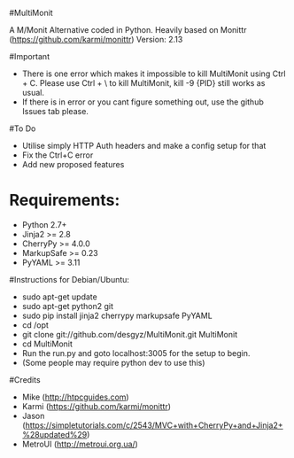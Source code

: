 #MultiMonit

A M/Monit Alternative coded in Python. Heavily based on Monittr (https://github.com/karmi/monittr)
Version: 2.13

#Important

* There is one error which makes it impossible to kill MultiMonit using Ctrl + C. Please use Ctrl + \ to kill MultiMonit, kill -9 {PID} still works as usual.
* If there is in error or you cant figure something out, use the github Issues tab please.

#To Do

* Utilise simply HTTP Auth headers and make a config setup for that
* Fix the Ctrl+C error
* Add new proposed features

# Requirements:

* Python 2.7+
* Jinja2 >= 2.8
* CherryPy >= 4.0.0
* MarkupSafe >= 0.23
* PyYAML >= 3.11

#Instructions for Debian/Ubuntu:

* sudo apt-get update
* sudo apt-get python2 git
* sudo pip install jinja2 cherrypy markupsafe PyYAML
* cd /opt
* git clone git://github.com/desgyz/MultiMonit.git MultiMonit
* cd MultiMonit
* Run the run.py and goto localhost:3005 for the setup to begin.
* (Some people may require python dev to use this)

#Credits

* Mike (http://htpcguides.com)
* Karmi (https://github.com/karmi/monittr)
* Jason (https://simpletutorials.com/c/2543/MVC+with+CherryPy+and+Jinja2+%28updated%29)
* MetroUI (http://metroui.org.ua/)